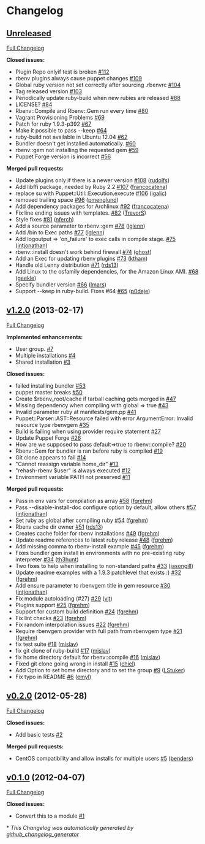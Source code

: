 # Changelog

## [Unreleased](https://github.com/alup/puppet-rbenv/tree/HEAD)

[Full Changelog](https://github.com/alup/puppet-rbenv/compare/v1.2.0...HEAD)

**Closed issues:**

- Plugin Repo onlyif test is broken [\#112](https://github.com/alup/puppet-rbenv/issues/112)
- rbenv plugins always cause puppet changes [\#109](https://github.com/alup/puppet-rbenv/issues/109)
- Global ruby version not set correctly after sourcing .rbenvrc [\#104](https://github.com/alup/puppet-rbenv/issues/104)
- Tag released version [\#103](https://github.com/alup/puppet-rbenv/issues/103)
- Periodically update ruby-build when new rubies are released [\#88](https://github.com/alup/puppet-rbenv/issues/88)
- LICENSE? [\#84](https://github.com/alup/puppet-rbenv/issues/84)
- Rbenv::Compile and Rbenv::Gem run every time [\#80](https://github.com/alup/puppet-rbenv/issues/80)
- Vagrant Provisioning Problems [\#69](https://github.com/alup/puppet-rbenv/issues/69)
- Patch for ruby 1.9.3-p392 [\#67](https://github.com/alup/puppet-rbenv/issues/67)
- Make it possible to pass --keep [\#64](https://github.com/alup/puppet-rbenv/issues/64)
- ruby-build not available in Ubuntu 12.04 [\#62](https://github.com/alup/puppet-rbenv/issues/62)
- Bundler doesn't get installed automatically. [\#60](https://github.com/alup/puppet-rbenv/issues/60)
- rbenv::gem not installing the requested gem [\#59](https://github.com/alup/puppet-rbenv/issues/59)
- Puppet Forge version is incorrect [\#56](https://github.com/alup/puppet-rbenv/issues/56)

**Merged pull requests:**

- Update plugins only if there is a newer version [\#108](https://github.com/alup/puppet-rbenv/pull/108) ([rudolfs](https://github.com/rudolfs))
- Add libffi package, needed by Ruby 2.2 [\#107](https://github.com/alup/puppet-rbenv/pull/107) ([francocatena](https://github.com/francocatena))
- replace su with Puppet::Util::Execution.execute [\#106](https://github.com/alup/puppet-rbenv/pull/106) ([igalic](https://github.com/igalic))
- removed trailing space [\#96](https://github.com/alup/puppet-rbenv/pull/96) ([pmenglund](https://github.com/pmenglund))
- Add dependency packages for Archlinux [\#92](https://github.com/alup/puppet-rbenv/pull/92) ([francocatena](https://github.com/francocatena))
- Fix line ending issues with templates. [\#82](https://github.com/alup/puppet-rbenv/pull/82) ([TrevorS](https://github.com/TrevorS))
- Style fixes [\#81](https://github.com/alup/puppet-rbenv/pull/81) ([nferch](https://github.com/nferch))
- Add a source parameter to rbenv::gem [\#78](https://github.com/alup/puppet-rbenv/pull/78) ([lglenn](https://github.com/lglenn))
- Add /bin to Exec paths [\#77](https://github.com/alup/puppet-rbenv/pull/77) ([lglenn](https://github.com/lglenn))
- Add logoutput =\> 'on\_failure' to exec calls in compile stage. [\#75](https://github.com/alup/puppet-rbenv/pull/75) ([intjonathan](https://github.com/intjonathan))
- rbenv::install doesn't work behind firewall [\#74](https://github.com/alup/puppet-rbenv/pull/74) ([ghost](https://github.com/ghost))
- Add an Exec for updating rbenv plugins [\#73](https://github.com/alup/puppet-rbenv/pull/73) ([ktham](https://github.com/ktham))
- Handle old Lenny distribution [\#71](https://github.com/alup/puppet-rbenv/pull/71) ([rds13](https://github.com/rds13))
- Add Linux to the osfamily dependencies, for the Amazon Linux AMI. [\#68](https://github.com/alup/puppet-rbenv/pull/68) ([geekle](https://github.com/geekle))
- Specify bundler version [\#66](https://github.com/alup/puppet-rbenv/pull/66) ([lmars](https://github.com/lmars))
- Support --keep in ruby-build. Fixes \#64 [\#65](https://github.com/alup/puppet-rbenv/pull/65) ([p0deje](https://github.com/p0deje))

## [v1.2.0](https://github.com/alup/puppet-rbenv/tree/v1.2.0) (2013-02-17)

[Full Changelog](https://github.com/alup/puppet-rbenv/compare/v0.2.0...v1.2.0)

**Implemented enhancements:**

- User group. [\#7](https://github.com/alup/puppet-rbenv/issues/7)
- Multiple installations [\#4](https://github.com/alup/puppet-rbenv/issues/4)
- Shared installation [\#3](https://github.com/alup/puppet-rbenv/issues/3)

**Closed issues:**

- failed installing bundler [\#53](https://github.com/alup/puppet-rbenv/issues/53)
- puppet master breaks [\#50](https://github.com/alup/puppet-rbenv/issues/50)
- Create $rbenv\_root/cache if tarball caching gets merged in [\#47](https://github.com/alup/puppet-rbenv/issues/47)
- Missing dependency when compiling with global =\> true [\#43](https://github.com/alup/puppet-rbenv/issues/43)
- Invalid parameter ruby at manifests/gem.pp [\#41](https://github.com/alup/puppet-rbenv/issues/41)
- Puppet::Parser::AST::Resource failed with error ArgumentError: Invalid resource type rbenvgem [\#35](https://github.com/alup/puppet-rbenv/issues/35)
- Build is failing when using provider require statement [\#27](https://github.com/alup/puppet-rbenv/issues/27)
- Update Puppet Forge [\#26](https://github.com/alup/puppet-rbenv/issues/26)
- How are we supposed to pass default=\>true to rbenv::compile? [\#20](https://github.com/alup/puppet-rbenv/issues/20)
- Rbenv::Gem for bundler is ran before ruby is compiled [\#19](https://github.com/alup/puppet-rbenv/issues/19)
- Git clone appears to fail [\#14](https://github.com/alup/puppet-rbenv/issues/14)
- "Cannot reassign variable home\_dir" [\#13](https://github.com/alup/puppet-rbenv/issues/13)
-  "rehash-rbenv $user" is always executed [\#12](https://github.com/alup/puppet-rbenv/issues/12)
- Environment variable PATH not preserved [\#11](https://github.com/alup/puppet-rbenv/issues/11)

**Merged pull requests:**

- Pass in env vars for compilation as array [\#58](https://github.com/alup/puppet-rbenv/pull/58) ([fgrehm](https://github.com/fgrehm))
- Pass --disable-install-doc configure option by default, allow others [\#57](https://github.com/alup/puppet-rbenv/pull/57) ([intjonathan](https://github.com/intjonathan))
- Set ruby as global after compiling ruby [\#54](https://github.com/alup/puppet-rbenv/pull/54) ([fgrehm](https://github.com/fgrehm))
- Rbenv cache dir owner [\#51](https://github.com/alup/puppet-rbenv/pull/51) ([rds13](https://github.com/rds13))
- Creates cache folder for rbenv installations [\#49](https://github.com/alup/puppet-rbenv/pull/49) ([fgrehm](https://github.com/fgrehm))
- Update readme references to latest ruby release [\#48](https://github.com/alup/puppet-rbenv/pull/48) ([fgrehm](https://github.com/fgrehm))
- Add missing comma to rbenv-install example [\#45](https://github.com/alup/puppet-rbenv/pull/45) ([fgrehm](https://github.com/fgrehm))
- Fixes bundler gem install in environments with no pre-existing ruby interpreter [\#34](https://github.com/alup/puppet-rbenv/pull/34) ([th3hunt](https://github.com/th3hunt))
- Two fixes to help when installing to non-standard paths [\#33](https://github.com/alup/puppet-rbenv/pull/33) ([jasongill](https://github.com/jasongill))
- Update readme examples with a 1.9.3 patchlevel that exists :\) [\#32](https://github.com/alup/puppet-rbenv/pull/32) ([fgrehm](https://github.com/fgrehm))
- Add ensure parameter to rbenvgem title in gem resource [\#30](https://github.com/alup/puppet-rbenv/pull/30) ([intjonathan](https://github.com/intjonathan))
- Fix module autoloading \(\#27\) [\#29](https://github.com/alup/puppet-rbenv/pull/29) ([vjt](https://github.com/vjt))
- Plugins support [\#25](https://github.com/alup/puppet-rbenv/pull/25) ([fgrehm](https://github.com/fgrehm))
- Support for custom build definition [\#24](https://github.com/alup/puppet-rbenv/pull/24) ([fgrehm](https://github.com/fgrehm))
- Fix lint checks [\#23](https://github.com/alup/puppet-rbenv/pull/23) ([fgrehm](https://github.com/fgrehm))
- Fix random interpolation issues [\#22](https://github.com/alup/puppet-rbenv/pull/22) ([fgrehm](https://github.com/fgrehm))
- Require rbenvgem provider with full path from rbenvgem type [\#21](https://github.com/alup/puppet-rbenv/pull/21) ([fgrehm](https://github.com/fgrehm))
- fix test suite [\#18](https://github.com/alup/puppet-rbenv/pull/18) ([mislav](https://github.com/mislav))
- fix git clone of ruby-build [\#17](https://github.com/alup/puppet-rbenv/pull/17) ([mislav](https://github.com/mislav))
- fix home directory default for rbenv::compile [\#16](https://github.com/alup/puppet-rbenv/pull/16) ([mislav](https://github.com/mislav))
- Fixed git clone going wrong in install [\#15](https://github.com/alup/puppet-rbenv/pull/15) ([chiel](https://github.com/chiel))
- Add Option to set home directory and to set the group [\#9](https://github.com/alup/puppet-rbenv/pull/9) ([LStuker](https://github.com/LStuker))
- Fix typo in README [\#6](https://github.com/alup/puppet-rbenv/pull/6) ([emyl](https://github.com/emyl))

## [v0.2.0](https://github.com/alup/puppet-rbenv/tree/v0.2.0) (2012-05-28)

[Full Changelog](https://github.com/alup/puppet-rbenv/compare/v0.1.0...v0.2.0)

**Closed issues:**

- Add basic tests [\#2](https://github.com/alup/puppet-rbenv/issues/2)

**Merged pull requests:**

- CentOS compatibility and allow installs for multiple users [\#5](https://github.com/alup/puppet-rbenv/pull/5) ([benders](https://github.com/benders))

## [v0.1.0](https://github.com/alup/puppet-rbenv/tree/v0.1.0) (2012-04-07)

[Full Changelog](https://github.com/alup/puppet-rbenv/compare/f3a36e786a980af99ce7920d180bf8b4944ef822...v0.1.0)

**Closed issues:**

- Convert this to a module [\#1](https://github.com/alup/puppet-rbenv/issues/1)



\* *This Changelog was automatically generated by [github_changelog_generator](https://github.com/github-changelog-generator/github-changelog-generator)*
